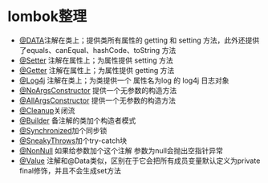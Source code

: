 
# lombok整理  
+ [@DATA](https://projectlombok.org/features/Data)注解在类上；提供类所有属性的 getting 和 setting 方法，此外还提供了equals、canEqual、hashCode、toString 方法  
+ [@Setter](https://projectlombok.org/features/GetterSetter) 注解在属性上；为属性提供 setting 方法  
+ [@Getter](https://projectlombok.org/features/GetterSetter) 注解在属性上；为属性提供 getting 方法
+ [@Log4j](https://projectlombok.org/features/Log4j) 注解在类上；为类提供一个 属性名为log 的 log4j 日志对象 
+ [@NoArgsConstructor](https://projectlombok.org/features/constructor) 提供一个无参数的构造方法 
+ [@AllArgsConstructor](https://projectlombok.org/features/constructor) 提供一个无参数的构造方法 
+ [@Cleanup]()关闭流 
+ [@Builder]() 备注解的类加个构造者模式
+ [@Synchronized]()加个同步锁  
+ [@SneakyThrows]()加个try-catch块
+ [@NonNull]() 如果给参数加个这个注解 参数为null会抛出空指针异常   
+ [@Value]() 注解和@Data类似，区别在于它会把所有成员变量默认定义为private final修饰，并且不会生成set方法
